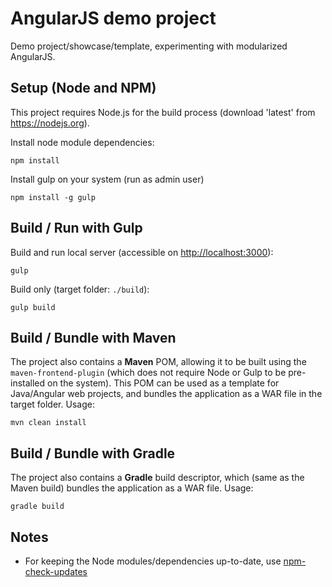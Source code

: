 # AngularJS demo project
Demo project/showcase/template, experimenting with modularized AngularJS.

## Setup (Node and NPM)
This project requires Node.js for the build process (download 'latest' from https://nodejs.org).

Install node module dependencies:
```
npm install
```
Install gulp on your system (run as admin user)
```
npm install -g gulp
```

## Build / Run with Gulp
Build and run local server (accessible on [http://localhost:3000](http://localhost:3000)):
```
gulp
```
Build only (target folder: `./build`):
```
gulp build
```

## Build / Bundle with Maven
The project also contains a **Maven** POM, allowing it to be built using the `maven-frontend-plugin` (which does not require Node or Gulp to be pre-installed on the system). This POM can be used as a template for Java/Angular web projects, and bundles the application as a WAR file in the target folder.
Usage:

    mvn clean install
	
## Build / Bundle with Gradle
The project also contains a **Gradle** build descriptor, which (same as the Maven build)  bundles the application as a WAR file.
Usage:

    gradle build

## Notes

 - For keeping the Node modules/dependencies up-to-date, use [npm-check-updates](https://www.npmjs.com/package/npm-check-updates)


